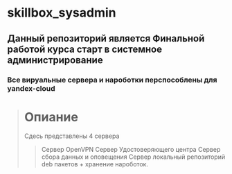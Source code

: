 # skillbox_sysadmin
## Данный репозиторий является Финальной работой курса старт в системное администрирование
### Все вируальные сервера и нароботки перспособлены для yandex-cloud

> # Опиание
> Сдесь представлены 4 сервера
>
> > Сервер OpenVPN
> > Сервер Удостоверяющего центра
> > Сервер сбора данных и оповещения
> > Сервер локальный репозиторий deb пакетов + хранение нароботок.


